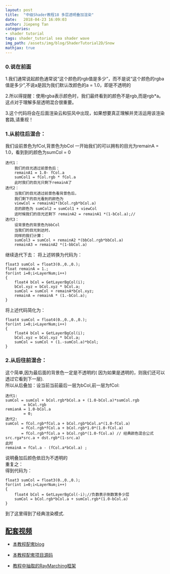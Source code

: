 ```yaml
---
layout: post
title:  "中级Shader教程18 多层透明叠加渲染"
date:   2018-04-23 16:09:03
author: Jiepeng Tan
categories: 
- shader tutorial
tags: shader_tutorial sea shader wave
img_path: /assets/img/blog/ShaderTutorial2D/Snow
mathjax: true
---
```


### **0.说在前面**
1.我们通常说起颜色通常说“这个颜色的rgb值是多少”，而不是说“这个颜色的rgba值是多少”,不说a是因为我们默认改颜色的a = 1.0，即是不透明的  

2.所以得提醒：使用rgba表示颜色时，我们最终看到的颜色不是rgb,而是rgb*a。这点对于理解多层透明混合很重要。  

3.这个代码将会在后面渲染云和狂风中出现，如果想要真正理解并灵活运用该渲染套路,请重视！  





### **1.从前往后混合：**
我们设前景色为fCol,背景色为bCol 
一开始我们的可以拥有的目光为remainA = 1.0，看到到的颜色为sumCol = 0  
```
迭代1：
    我们的目光透过前景色后：  
    remainA1 = 1.0- fCol.a  
    sumCol1 = fCol.rgb * fCol.a  
    此时我们的目光只剩下remainA了  
迭代2：  
    当我们的目光透过前景色看背景色后，  
    我们剩下的目光看到的颜色为  
    viewCol = remainA1*(bCol.rgb*bCol.a)  
    总的颜色为 sumCol2 = sumCol1 + viewCol  
    这时候我们的目光还剩下 remainA2 = remainA1 *(1-bCol.a);//   
迭代3：  
    设背景色的背景色为bbCol  
    当我们的目光到达时，  
    同样的我们计算：  
    sumCol3 = sumCol + remainA2 *(bbCol.rgb*bbCol.a)  
    remainA3 = remainA2 *(1-bbCol.a)  
```
继续迭代下去：
将上述转换为代码为：
```
float3 sumCol = float3(0.,0.,0.);
float remainA = 1.;
for(int i=0;i<LayerNum;i++)
{
    float4 bCol = GetLayerBgCol(i);
    bCol.xyz = bCol.xyz * bCol.a;
    sumCol = sumCol + remainA*bCol.xyz;
    remainA = remainA * (1.-bCol.a);
}
```
将上述代码简化为：
```
float4 sumCol = float4(0.,0.,0.,0.);
for(int i=0;i<LayerNum;i++)
{
    float4 bCol = GetLayerBgCol(i);
    bCol.xyz = bCol.xyz * bCol.a;
    sumCol = sumCol + (1.-sumCol.a)*bCol;
}

```



### **2.从后往前混合：**
这个简单,因为最后面的背景色一定是不透明的(  因为如果是透明的，则我们还可以透过它看到下一层).  
所以从后叠加：设当前当前最后一层为bCol,前一层为fCol:  
```
迭代1:
sumCol = sumCol + bCol.rgb*bCol.a + (1.0-bCol.a)*sumCol.rgb
        = bCol.rgb
remianA = 1.0-bCol.a 
        = 0;
迭代2:
sumCol = fCol.rgb*fCol.a + bCol.rgb*bCol.a*(1.0-fCol.a)
       = fCol.rgb*fCol.a + bCol.rgb*1.0*(1.0-fCol.a)
       = fCol.rgb*fCol.a + bCol.rgb*(1.0-fCol.a) // 经典颜色混合公式 src.rga*src.a + dst.rgb*(1-src.a)
此时
remainA = fCol.a - (fCol.a*bCol.a) ;
```
说明叠加后颜色依旧为不透明的  
重复之：  
得到代码为：  
```
float3 sumCol = float3(0.,0.,0.);
for(int i=0;i<LayerNum;i++)
{
    float4 bCol = GetLayerBgCol(-i);//负数表示倒数第多少层
    sumCol = bCol.rgb*bCol.a + sumCol.rgb*(1.0-bCol.a) 
}
```
到了这里得到了经典渲染模式.


## [**配套视频**][40]  
- [本教程配套blog ][1]
- [本教程配套项目源码 ][2]
- [教程中抽取的RayMarching框架][3]

  [1]: https://blog.csdn.net/tjw02241035621611/article/details/80038608
  [2]: https://github.com/JiepengTan/FishManShaderTutorial
  [40]:https://space.bilibili.com/308864667/channel/detail?cid=112754
  [3]: https://github.com/JiepengTan/Unity-Raymarching-Framework